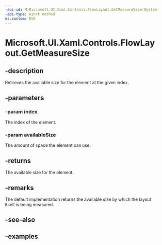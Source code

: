 ```yaml
---
-api-id: M:Microsoft.UI.Xaml.Controls.FlowLayout.GetMeasureSize(System.Int32,Windows.Foundation.Size)
-api-type: winrt method
ms.custom: RS5
---
```


<!-- Method syntax.
virtual protected Size FlowLayout.GetMeasureSize(Int32 index, Size availableSize)
-->

# Microsoft.UI.Xaml.Controls.FlowLayout.GetMeasureSize

## -description

Retrieves the available size for the element at the given index.

## -parameters
### -param index

The index of the element.

### -param availableSize

The amount of space the element can use.

## -returns

The available size for the element.

## -remarks

The default implementation returns the available size by which the layout itself is being measured.

## -see-also

## -examples

